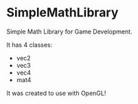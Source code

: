 # SimpleMathLibrary
Simple Math Library for Game Development.

It has 4 classes:
- vec2
- vec3
- vec4
- mat4

It was created to use with OpenGL!
